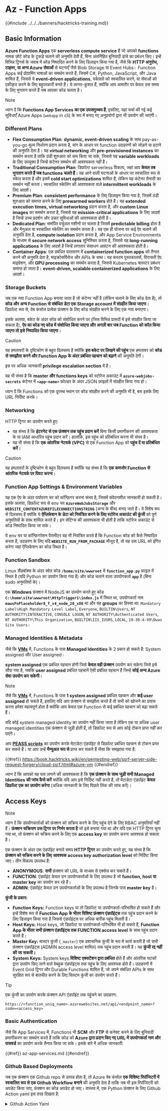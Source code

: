 # Az - Function Apps

{{#include ../../../banners/hacktricks-training.md}}

## Basic Information

**Azure Function Apps** एक **serverless compute service** हैं जो आपको **functions** नामक छोटे कोड के टुकड़े चलाने की अनुमति देती हैं, बिना अंतर्निहित बुनियादी ढांचे का प्रबंधन किए। इन्हें विभिन्न ट्रिगर्स के जवाब में कोड निष्पादित करने के लिए डिज़ाइन किया गया है, जैसे कि **HTTP अनुरोध, टाइमर, या अन्य Azure सेवाओं** से घटनाएँ जैसे Blob Storage या Event Hubs। Function Apps कई प्रोग्रामिंग भाषाओं का समर्थन करते हैं, जिसमें C#, Python, JavaScript, और Java शामिल हैं, जिससे ये **event-driven applications**, वर्कफ़्लो को स्वचालित करने, या सेवाओं को एकीकृत करने के लिए बहुपरकारी बनते हैं। ये लागत-कुशल हैं, क्योंकि आप आमतौर पर केवल उस समय के लिए भुगतान करते हैं जब आपका कोड चलता है।

> [!NOTE]
> ध्यान दें कि **Functions App Services का एक उपसमुच्चय हैं**, इसलिए, यहां चर्चा की गई कई सुविधाएँ Azure Apps (`webapp` in cli) के रूप में बनाए गए अनुप्रयोगों द्वारा भी उपयोग की जाएंगी।

### Different Plans

- **Flex Consumption Plan**: **dynamic, event-driven scaling** के साथ pay-as-you-go मूल्य निर्धारण प्रदान करता है, मांग के आधार पर function उदाहरणों को जोड़ने या हटाने की अनुमति देता है। यह **virtual networking** और **pre-provisioned instances** का समर्थन करता है ताकि ठंडी शुरुआत को कम किया जा सके, जिससे यह **variable workloads** के लिए उपयुक्त है जिन्हें कंटेनर समर्थन की आवश्यकता नहीं है।
- **Traditional Consumption Plan**: डिफ़ॉल्ट serverless विकल्प, जहां आप **केवल तब भुगतान करते हैं जब functions चलते हैं**। यह आने वाली घटनाओं के आधार पर स्वचालित रूप से स्केल करता है और इसमें **cold start optimizations** शामिल हैं, लेकिन यह कंटेनर तैनाती का समर्थन नहीं करता। स्वचालित स्केलिंग की आवश्यकता वाले **intermittent workloads** के लिए आदर्श।
- **Premium Plan**: **consistent performance** के लिए डिज़ाइन किया गया है, जिसमें ठंडी शुरुआत को समाप्त करने के लिए **prewarmed workers** होते हैं। यह **extended execution times, virtual networking** प्रदान करता है, और **custom Linux images** का समर्थन करता है, जिससे यह **mission-critical applications** के लिए आदर्श है जिन्हें उच्च प्रदर्शन और उन्नत सुविधाओं की आवश्यकता होती है।
- **Dedicated Plan**: समर्पित वर्चुअल मशीनों पर चलता है जिसमें **predictable billing** होता है और मैनुअल या स्वचालित स्केलिंग का समर्थन करता है। यह एक ही योजना पर कई ऐप चलाने की अनुमति देता है, **compute isolation** प्रदान करता है, और App Service Environments के माध्यम से **secure network access** सुनिश्चित करता है, जिससे यह **long-running applications** के लिए आदर्श है जिन्हें लगातार संसाधन आवंटन की आवश्यकता होती है।
- **Container Apps**: एक प्रबंधित वातावरण में **containerized function apps** को तैनात करने की अनुमति देता है, माइक्रोसर्विसेज और APIs के साथ। यह कस्टम पुस्तकालयों, विरासती ऐप माइग्रेशन, और **GPU processing** का समर्थन करता है, जिससे Kubernetes क्लस्टर प्रबंधन समाप्त हो जाता है। **event-driven, scalable containerized applications** के लिए आदर्श।

### **Storage Buckets**

जब एक नया Function App बनाया जाता है जो कंटेनर नहीं है (लेकिन चलाने के लिए कोड देता है), तो **कोड और अन्य Function से संबंधित डेटा एक Storage account में संग्रहीत किया जाएगा**। डिफ़ॉल्ट रूप से, वेब कंसोल प्रत्येक फ़ंक्शन के लिए कोड संग्रहीत करने के लिए एक नया बनाएगा।

इसके अलावा, बकेट के अंदर कोड को संशोधित करने पर (जिस विभिन्न प्रारूपों में इसे संग्रहीत किया जा सकता है), **ऐप का कोड नए कोड में संशोधित किया जाएगा और अगली बार जब Function को कॉल किया जाएगा तो इसे निष्पादित किया जाएगा**।

> [!CAUTION]
> यह हमलावरों के दृष्टिकोण से बहुत दिलचस्प है क्योंकि **इस बकेट पर लिखने की पहुंच** एक हमलावर को **कोड से समझौता करने और Function App के अंदर प्रबंधित पहचान को बढ़ाने** की अनुमति देगी।
>
> इस पर अधिक जानकारी **privilege escalation section** में है।

यह भी संभव है कि **master और functions keys** को स्टोरेज अकाउंट में **`azure-webjobs-secrets`** कंटेनर में **`<app-name>`** फ़ोल्डर के अंदर JSON फ़ाइलों में संग्रहीत किया गया हो।

ध्यान दें कि Functions को एक दूरस्थ स्थान पर कोड संग्रहीत करने की अनुमति भी है, बस इसके लिए URL निर्दिष्ट करके।

### Networking

HTTP ट्रिगर का उपयोग करते हुए:

- यह संभव है कि **इंटरनेट से एक फ़ंक्शन तक पहुंच प्रदान करें** बिना किसी प्रमाणीकरण की आवश्यकता के या IAM आधारित पहुंच प्रदान करें। हालांकि, इस पहुंच को प्रतिबंधित करना भी संभव है।
- यह भी संभव है कि **एक आंतरिक नेटवर्क (VPC)** से एक Function App को **पहुंच दें या प्रतिबंधित करें**।

> [!CAUTION]
> यह हमलावरों के दृष्टिकोण से बहुत दिलचस्प है क्योंकि यह संभव है कि **एक कमजोर Function से आंतरिक नेटवर्क पर पिवट करना**।

### **Function App Settings & Environment Variables**

यह एक ऐप के अंदर पर्यावरण चर को कॉन्फ़िगर करना संभव है, जिसमें संवेदनशील जानकारी हो सकती है। इसके अलावा, डिफ़ॉल्ट रूप से env चर **`AzureWebJobsStorage`** और **`WEBSITE_CONTENTAZUREFILECONNECTIONSTRING`** (अन्य के बीच) बनाए जाते हैं। ये विशेष रूप से दिलचस्प हैं क्योंकि ये **ऐप्लिकेशन के डेटा को नियंत्रित करने के लिए स्टोरेज अकाउंट की कुंजी** को पूर्ण अनुमतियों के साथ शामिल करते हैं। इन सेटिंग्स की आवश्यकता भी होती है ताकि स्टोरेज अकाउंट से कोड निष्पादित किया जा सके।

ये env चर या कॉन्फ़िगरेशन पैरामीटर यह भी नियंत्रित करते हैं कि Function कोड को कैसे निष्पादित करता है, उदाहरण के लिए यदि **`WEBSITE_RUN_FROM_PACKAGE`** मौजूद है, तो यह उस URL को इंगित करेगा जहां ऐप्लिकेशन का कोड स्थित है।

### **Function Sandbox**

Linux सैंडबॉक्स के अंदर स्रोत कोड **`/home/site/wwwroot`** में **`function_app.py`** फ़ाइल में स्थित है (यदि Python का उपयोग किया गया है) और कोड चलाने वाला उपयोगकर्ता **`app`** है (बिना sudo अनुमतियों के)।

एक **Windows** फ़ंक्शन में NodeJS का उपयोग करते हुए कोड **`C:\home\site\wwwroot\HttpTrigger1\index.js`** में स्थित था, उपयोगकर्ता नाम **`mawsFnPlaceholder8_f_v4_node_20_x86`** था और यह **groups** का हिस्सा था: `Mandatory Label\High Mandatory Level Label`, `Everyone`, `BUILTIN\Users`, `NT AUTHORITY\INTERACTIVE`, `CONSOLE LOGON`, `NT AUTHORITY\Authenticated Users`, `NT AUTHORITY\This Organization`, `BUILTIN\IIS_IUSRS`, `LOCAL`, `10-30-4-99\Dwas Site Users`।

### **Managed Identities & Metadata**

जैसे कि [**VMs**](vms/index.html) में, Functions के पास **Managed Identities** के 2 प्रकार हो सकते हैं: System assigned और User assigned।

**system assigned** एक प्रबंधित पहचान होगी जिसे **केवल वही फ़ंक्शन** उपयोग कर सकेगा जिसे इसे सौंपा गया है, जबकि **user assigned** प्रबंधित पहचानें ऐसी प्रबंधित पहचान हैं जिन्हें **कोई अन्य Azure सेवा उपयोग कर सकेगी**।

> [!NOTE]
> जैसे कि [**VMs**](vms/index.html) में, Functions के पास **1 system assigned** प्रबंधित पहचान और **कई user assigned** हो सकते हैं, इसलिए यदि आप फ़ंक्शन से समझौता करते हैं तो सभी को खोजने का प्रयास करना हमेशा महत्वपूर्ण होता है क्योंकि आप केवल एक Function से कई प्रबंधित पहचान को बढ़ा सकते हैं।
>
> यदि कोई system managed identity का उपयोग नहीं किया जाता है लेकिन एक या अधिक user managed identities एक फ़ंक्शन से जुड़ी होती हैं, तो डिफ़ॉल्ट रूप से आप कोई टोकन प्राप्त नहीं कर पाएंगे।

आप [**PEASS scripts**](https://github.com/peass-ng/PEASS-ng) का उपयोग करके मेटाडेटा एंडपॉइंट से डिफ़ॉल्ट प्रबंधित पहचान से टोकन प्राप्त कर सकते हैं। या आप उन्हें **मैन्युअल रूप से** प्राप्त कर सकते हैं जैसा कि समझाया गया है:

{{#ref}}
https://book.hacktricks.wiki/en/pentesting-web/ssrf-server-side-request-forgery/cloud-ssrf.html#azure-vm
{{#endref}}

ध्यान दें कि आपको यह पता लगाने की आवश्यकता है कि **एक फ़ंक्शन के साथ जुड़ी सभी Managed Identities की जांच कैसे करें** क्योंकि यदि आप इसे निर्दिष्ट नहीं करते हैं, तो मेटाडेटा एंडपॉइंट **केवल डिफ़ॉल्ट एक का उपयोग करेगा** (अधिक जानकारी के लिए पिछले लिंक की जांच करें)।

## Access Keys

> [!NOTE]
> ध्यान दें कि उपयोगकर्ताओं को फ़ंक्शन को सक्रिय करने के लिए पहुंच देने के लिए RBAC अनुमतियाँ नहीं हैं। **फ़ंक्शन सक्रियण उस ट्रिगर पर निर्भर करता है** जो इसे बनाया गया था और यदि एक HTTP ट्रिगर चुना गया था, तो फ़ंक्शन को सक्रिय करने के लिए एक **access key** का उपयोग करना आवश्यक हो सकता है।

एक फ़ंक्शन के अंदर एक एंडपॉइंट बनाते समय **HTTP ट्रिगर** का उपयोग करते हुए, यह संभव है कि **फ़ंक्शन को सक्रिय करने के लिए आवश्यक access key authorization level** को निर्दिष्ट किया जाए। तीन विकल्प उपलब्ध हैं:

- **ANONYMOUS**: **सभी** फ़ंक्शन को URL के माध्यम से एक्सेस कर सकते हैं।
- **FUNCTION**: एंडपॉइंट केवल उन उपयोगकर्ताओं के लिए उपलब्ध है जो **function, host या master key** का उपयोग कर रहे हैं।
- **ADMIN**: एंडपॉइंट केवल उन उपयोगकर्ताओं के लिए उपलब्ध है जिनके पास **master key** है।

**कुंजी के प्रकार:**

- **Function Keys:** Function keys या तो डिफ़ॉल्ट या उपयोगकर्ता-परिभाषित हो सकते हैं और इन्हें विशेष रूप से **Function App के भीतर विशिष्ट फ़ंक्शन एंडपॉइंट्स** तक पहुंच प्रदान करने के लिए डिज़ाइन किया गया है जिससे एंडपॉइंट्स पर अधिक बारीक पहुंच मिलती है।
- **Host Keys:** Host keys, जो डिफ़ॉल्ट या उपयोगकर्ता-परिभाषित भी हो सकते हैं, **Function App के भीतर सभी फ़ंक्शन एंडपॉइंट्स तक FUNCTION access level** के साथ पहुंच प्रदान करते हैं।
- **Master Key:** मास्टर कुंजी (`_master`) एक प्रशासनिक कुंजी के रूप में कार्य करती है जो सभी फ़ंक्शन एंडपॉइंट्स (ADMIN access level शामिल) तक पहुंच प्रदान करती है। यह **कुंजी रद्द नहीं की जा सकती।**
- **System Keys:** System keys **विशिष्ट एक्सटेंशन द्वारा प्रबंधित** होते हैं और आंतरिक घटकों द्वारा उपयोग किए जाने वाले वेबहुक एंडपॉइंट्स तक पहुंच के लिए आवश्यक होते हैं। उदाहरणों में Event Grid ट्रिगर और Durable Functions शामिल हैं, जो अपने संबंधित APIs के साथ सुरक्षित रूप से बातचीत करने के लिए सिस्टम कुंजी का उपयोग करते हैं।

> [!TIP]
> एक कुंजी का उपयोग करके फ़ंक्शन API एंडपॉइंट तक पहुंचने का उदाहरण:
>
> `https://<function_uniq_name>.azurewebsites.net/api/<endpoint_name>?code=<access_key>`

### Basic Authentication

जैसे कि App Services में, Functions भी **SCM** और **FTP** से कनेक्ट करने के लिए बुनियादी प्रमाणीकरण का समर्थन करते हैं ताकि कोड को **Azure द्वारा प्रदान किए गए URL में उपयोगकर्ता नाम और पासवर्ड** का उपयोग करके तैनात किया जा सके। इसके बारे में अधिक जानकारी:

{{#ref}}
az-app-services.md
{{#endref}}

### Github Based Deployments

जब एक फ़ंक्शन एक Github repo से उत्पन्न होता है, तो Azure वेब कंसोल **एक विशिष्ट रिपॉजिटरी में स्वचालित रूप से एक Github Workflow बनाने** की अनुमति देता है ताकि जब भी इस रिपॉजिटरी को अपडेट किया जाए, फ़ंक्शन का कोड अपडेट हो जाए। वास्तव में, एक Python फ़ंक्शन के लिए Github Action yaml इस तरह दिखता है:

<details>

<summary>Github Action Yaml</summary>
```yaml
# Docs for the Azure Web Apps Deploy action: https://github.com/azure/functions-action
# More GitHub Actions for Azure: https://github.com/Azure/actions
# More info on Python, GitHub Actions, and Azure Functions: https://aka.ms/python-webapps-actions

name: Build and deploy Python project to Azure Function App - funcGithub

on:
push:
branches:
- main
workflow_dispatch:

env:
AZURE_FUNCTIONAPP_PACKAGE_PATH: "." # set this to the path to your web app project, defaults to the repository root
PYTHON_VERSION: "3.11" # set this to the python version to use (supports 3.6, 3.7, 3.8)

jobs:
build:
runs-on: ubuntu-latest
steps:
- name: Checkout repository
uses: actions/checkout@v4

- name: Setup Python version
uses: actions/setup-python@v5
with:
python-version: ${{ env.PYTHON_VERSION }}

- name: Create and start virtual environment
run: |
python -m venv venv
source venv/bin/activate

- name: Install dependencies
run: pip install -r requirements.txt

# Optional: Add step to run tests here

- name: Zip artifact for deployment
run: zip release.zip ./* -r

- name: Upload artifact for deployment job
uses: actions/upload-artifact@v4
with:
name: python-app
path: |
release.zip
!venv/

deploy:
runs-on: ubuntu-latest
needs: build

permissions:
id-token: write #This is required for requesting the JWT

steps:
- name: Download artifact from build job
uses: actions/download-artifact@v4
with:
name: python-app

- name: Unzip artifact for deployment
run: unzip release.zip

- name: Login to Azure
uses: azure/login@v2
with:
client-id: ${{ secrets.AZUREAPPSERVICE_CLIENTID_6C3396368D954957BC58E4C788D37FD1 }}
tenant-id: ${{ secrets.AZUREAPPSERVICE_TENANTID_7E50AEF6222E4C3DA9272D27FB169CCD }}
subscription-id: ${{ secrets.AZUREAPPSERVICE_SUBSCRIPTIONID_905358F484A74277BDC20978459F26F4 }}

- name: "Deploy to Azure Functions"
uses: Azure/functions-action@v1
id: deploy-to-function
with:
app-name: "funcGithub"
slot-name: "Production"
package: ${{ env.AZURE_FUNCTIONAPP_PACKAGE_PATH }}
```
</details>

इसके अलावा, एक **Managed Identity** भी बनाई जाती है ताकि रिपॉजिटरी से Github Action इसके साथ Azure में लॉगिन कर सके। यह **Managed Identity** पर एक Federated credential उत्पन्न करके किया जाता है, जो **Issuer** `https://token.actions.githubusercontent.com` और **Subject Identifier** `repo:<org-name>/<repo-name>:ref:refs/heads/<branch-name>` को अनुमति देता है।

> [!CAUTION]
> इसलिए, जो कोई भी उस रिपॉजिटरी को समझौता करेगा, वह फ़ंक्शन और इससे जुड़े Managed Identities को भी समझौता कर सकेगा।

### Container Based Deployments

सभी योजनाएँ कंटेनर को तैनात करने की अनुमति नहीं देती हैं, लेकिन जिनमें अनुमति है, उनके लिए कॉन्फ़िगरेशन में कंटेनर का URL होगा। API में **`linuxFxVersion`** सेटिंग कुछ इस तरह होगी: `DOCKER|mcr.microsoft.com/...`, जबकि वेब कंसोल में, कॉन्फ़िगरेशन **image settings** दिखाएगा।

इसके अलावा, **कोई स्रोत कोड स्टोरेज** खाते में संग्रहीत नहीं किया जाएगा जो फ़ंक्शन से संबंधित है क्योंकि इसकी आवश्यकता नहीं है।

## Enumeration

{{#tabs }}
{{#tab name="az cli" }}
```bash
# List all the functions
az functionapp list

# List functions in an function-app (endpoints)
az functionapp function list \
--name <app-name> \
--resource-group <res-group>

# Get details about the source of the function code
az functionapp deployment source show \
--name <app-name> \
--resource-group <res-group>
## If error like "This is currently not supported."
## Then, this is probalby using a container

# Get more info if a container is being used
az functionapp config container show \
--name <name> \
--resource-group <res-group>

# Get settings (and privesc to the sorage account)
az functionapp config appsettings list --name <app-name> --resource-group <res-group>

# Get access restrictions
az functionapp config access-restriction show --name <app-name> --resource-group <res-group>

# Check if a domain was assigned to a function app
az functionapp config hostname list --webapp-name <app-name> --resource-group <res-group>

# Get SSL certificates
az functionapp config ssl list --resource-group <res-group>

# Get network restrictions
az functionapp config access-restriction show --name <app-name> --resource-group <res-group>

# Get acess restrictions
az functionapp config access-restriction show --name <app-name> --resource-group <res-group>

# Get connection strings
az rest --method POST --uri "https://management.azure.com/subscriptions/<subscription>/resourceGroups/<res-group>/providers/Microsoft.Web/sites/<app-name>/config/connectionstrings/list?api-version=2022-03-01"
az rest --method GET --uri "https://management.azure.com/subscriptions/<subscription>/resourceGroups/<res-group>/providers/Microsoft.Web/sites/<app-name>/config/configreferences/connectionstrings?api-version=2022-03-01"

# Get SCM credentials
az functionapp deployment list-publishing-credentials --name <app-name> --resource-group <res-group>

# Get function, system and master keys
az functionapp keys list --name <app-name> --resource-group <res-group>

# Get Host key
az rest --method POST --uri "https://management.azure.com/<subscription>/resourceGroups/<res-group>/providers/Microsoft.Web/sites/<app-name>/functions/<function-endpoint-name>/listKeys?api-version=2022-03-01"

# Get source code with Master Key of the function
curl "<script_href>?code=<master-key>"
curl "https://<func-app-name>.azurewebsites.net/admin/vfs/home/site/wwwroot/function_app.py?code=<master-key>" -v

# Get source code using SCM access (Azure permissions or SCM creds)
az rest --method GET \
--url "https://<func-app-name>.azurewebsites.net/admin/vfs/home/site/wwwroot/function_app.py?code=<master-key>" \
--resource "https://management.azure.com/"

# Get source code with Azure permissions
az rest --url "https://management.azure.com/subscriptions/<subscription>/resourceGroups/<res-group>/providers/Microsoft.Web/sites/<app-name>/hostruntime/admin/vfs/function_app.py?relativePath=1&api-version=2022-03-01"
## Another example
az rest --url "https://management.azure.com/subscriptions/9291ff6e-6afb-430e-82a4-6f04b2d05c7f/resourceGroups/Resource_Group_1/providers/Microsoft.Web/sites/ConsumptionExample/hostruntime/admin/vfs/HttpExample/index.js?relativePath=1&api-version=2022-03-01"

```
{{#endtab }}

{{#tab name="Az Powershell" }}
```bash
Get-Command -Module Az.Functions

# Lists all Function Apps in the current subscription or in a specific resource group.
Get-AzFunctionApp  -ResourceGroupName <String>

# Displays the regions where Azure Function Apps are available for deployment.
Get-AzFunctionAppAvailableLocation

# Retrieves details about Azure Function App plans in a subscription or resource group.
Get-AzFunctionAppPlan -ResourceGroupName <String> -Name <String>

# Retrieves the app settings for a specific Azure Function App.
Get-AzFunctionAppSetting -Name <FunctionAppName> -ResourceGroupName <ResourceGroupName>
```
{{#endtab }}
{{#endtabs }}


## विशेषाधिकार वृद्धि

{{#ref}}
../az-privilege-escalation/az-functions-app-privesc.md
{{#endref}}

## संदर्भ

- [https://learn.microsoft.com/en-us/azure/azure-functions/functions-openapi-definition](https://learn.microsoft.com/en-us/azure/azure-functions/functions-openapi-definition)

{{#include ../../../banners/hacktricks-training.md}}
